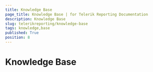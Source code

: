 ```yaml
---
title: Knowledge Base
page_title: Knowledge Base | for Telerik Reporting Documentation
description: Knowledge Base
slug: telerikreporting/knowledge-base
tags: knowledge,base
published: True
position: 8
---
```


# Knowledge Base



